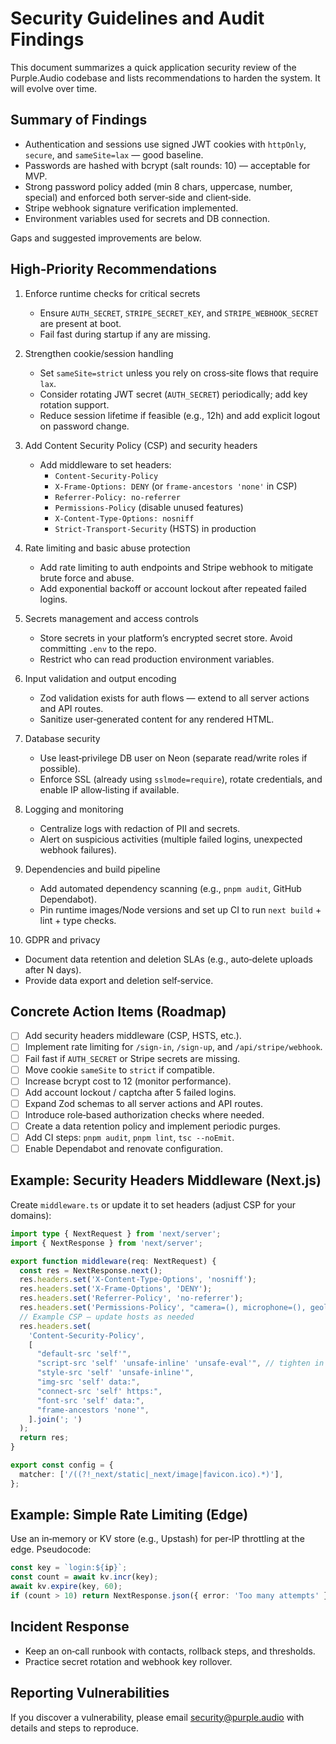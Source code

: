 # Security Guidelines and Audit Findings

This document summarizes a quick application security review of the Purple.Audio codebase and lists recommendations to harden the system. It will evolve over time.

## Summary of Findings

- Authentication and sessions use signed JWT cookies with `httpOnly`, `secure`, and `sameSite=lax` — good baseline.
- Passwords are hashed with bcrypt (salt rounds: 10) — acceptable for MVP.
- Strong password policy added (min 8 chars, uppercase, number, special) and enforced both server‑side and client‑side.
- Stripe webhook signature verification implemented.
- Environment variables used for secrets and DB connection.

Gaps and suggested improvements are below.

## High‑Priority Recommendations

1. Enforce runtime checks for critical secrets
   - Ensure `AUTH_SECRET`, `STRIPE_SECRET_KEY`, and `STRIPE_WEBHOOK_SECRET` are present at boot.
   - Fail fast during startup if any are missing.

2. Strengthen cookie/session handling
   - Set `sameSite=strict` unless you rely on cross‑site flows that require `lax`.
   - Consider rotating JWT secret (`AUTH_SECRET`) periodically; add key rotation support.
   - Reduce session lifetime if feasible (e.g., 12h) and add explicit logout on password change.

3. Add Content Security Policy (CSP) and security headers
   - Add middleware to set headers:
     - `Content-Security-Policy`
     - `X-Frame-Options: DENY` (or `frame-ancestors 'none'` in CSP)
     - `Referrer-Policy: no-referrer`
     - `Permissions-Policy` (disable unused features)
     - `X-Content-Type-Options: nosniff`
     - `Strict-Transport-Security` (HSTS) in production

4. Rate limiting and basic abuse protection
   - Add rate limiting to auth endpoints and Stripe webhook to mitigate brute force and abuse.
   - Add exponential backoff or account lockout after repeated failed logins.

5. Secrets management and access controls
   - Store secrets in your platform’s encrypted secret store. Avoid committing `.env` to the repo.
   - Restrict who can read production environment variables.

6. Input validation and output encoding
   - Zod validation exists for auth flows — extend to all server actions and API routes.
   - Sanitize user‑generated content for any rendered HTML.

7. Database security
   - Use least‑privilege DB user on Neon (separate read/write roles if possible).
   - Enforce SSL (already using `sslmode=require`), rotate credentials, and enable IP allow‑listing if available.

8. Logging and monitoring
   - Centralize logs with redaction of PII and secrets.
   - Alert on suspicious activities (multiple failed logins, unexpected webhook failures).

9. Dependencies and build pipeline
   - Add automated dependency scanning (e.g., `pnpm audit`, GitHub Dependabot).
   - Pin runtime images/Node versions and set up CI to run `next build` + lint + type checks.

10. GDPR and privacy
   - Document data retention and deletion SLAs (e.g., auto‑delete uploads after N days).
   - Provide data export and deletion self‑service.

## Concrete Action Items (Roadmap)

- [ ] Add security headers middleware (CSP, HSTS, etc.).
- [ ] Implement rate limiting for `/sign-in`, `/sign-up`, and `/api/stripe/webhook`.
- [ ] Fail fast if `AUTH_SECRET` or Stripe secrets are missing.
- [ ] Move cookie `sameSite` to `strict` if compatible.
- [ ] Increase bcrypt cost to 12 (monitor performance).
- [ ] Add account lockout / captcha after 5 failed logins.
- [ ] Expand Zod schemas to all server actions and API routes.
- [ ] Introduce role‑based authorization checks where needed.
- [ ] Create a data retention policy and implement periodic purges.
- [ ] Add CI steps: `pnpm audit`, `pnpm lint`, `tsc --noEmit`.
- [ ] Enable Dependabot and renovate configuration.

## Example: Security Headers Middleware (Next.js)

Create `middleware.ts` or update it to set headers (adjust CSP for your domains):

```ts
import type { NextRequest } from 'next/server';
import { NextResponse } from 'next/server';

export function middleware(req: NextRequest) {
  const res = NextResponse.next();
  res.headers.set('X-Content-Type-Options', 'nosniff');
  res.headers.set('X-Frame-Options', 'DENY');
  res.headers.set('Referrer-Policy', 'no-referrer');
  res.headers.set('Permissions-Policy', "camera=(), microphone=(), geolocation=()");
  // Example CSP – update hosts as needed
  res.headers.set(
    'Content-Security-Policy',
    [
      "default-src 'self'",
      "script-src 'self' 'unsafe-inline' 'unsafe-eval'", // tighten in prod
      "style-src 'self' 'unsafe-inline'",
      "img-src 'self' data:",
      "connect-src 'self' https:",
      "font-src 'self' data:",
      "frame-ancestors 'none'",
    ].join('; ')
  );
  return res;
}

export const config = {
  matcher: ['/((?!_next/static|_next/image|favicon.ico).*)'],
};
```

## Example: Simple Rate Limiting (Edge)

Use an in‑memory or KV store (e.g., Upstash) for per‑IP throttling at the edge. Pseudocode:

```ts
const key = `login:${ip}`;
const count = await kv.incr(key);
await kv.expire(key, 60);
if (count > 10) return NextResponse.json({ error: 'Too many attempts' }, { status: 429 });
```

## Incident Response

- Keep an on‑call runbook with contacts, rollback steps, and thresholds.
- Practice secret rotation and webhook key rollover.

## Reporting Vulnerabilities

If you discover a vulnerability, please email security@purple.audio with details and steps to reproduce.

